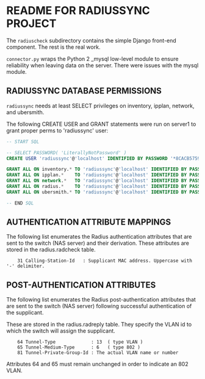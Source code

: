 
# README FOR RADIUSSYNC PROJECT

The ```radiuscheck``` subdirectory contains the simple Django front-end component. The rest is the real work.

```connector.py``` wraps the Python 2 _mysql low-level module to ensure reliability when leaving data on
the server. There were issues with the mysql module.

## RADIUSSYNC DATABASE PERMISSIONS

```radiussync``` needs at least SELECT privileges on inventory, ipplan, network, and ubersmith.

The following CREATE USER and GRANT statements were run on server1 to
grant proper perms to 'radiussync' user:

```sql
-- START SQL

-- SELECT PASSWORD( 'LiterallyNotPassword' )
CREATE USER 'radiussync'@'localhost' IDENTIFIED BY PASSWORD '*8CACB5759D792019C18741B06ABCA48F9BE20A52';

GRANT ALL ON inventory.* TO 'radiussync'@'localhost' IDENTIFIED BY PASSWORD '*8CACB5759D792019C18741B06ABCA48F9BE20A52';
GRANT ALL ON ipplan.*    TO 'radiussync'@'localhost' IDENTIFIED BY PASSWORD '*8CACB5759D792019C18741B06ABCA48F9BE20A52';
GRANT ALL ON network.*   TO 'radiussync'@'localhost' IDENTIFIED BY PASSWORD '*8CACB5759D792019C18741B06ABCA48F9BE20A52';
GRANT ALL ON radius.*    TO 'radiussync'@'localhost' IDENTIFIED BY PASSWORD '*8CACB5759D792019C18741B06ABCA48F9BE20A52';
GRANT ALL ON ubersmith.* TO 'radiussync'@'localhost' IDENTIFIED BY PASSWORD '*8CACB5759D792019C18741B06ABCA48F9BE20A52';

-- END SQL
```


## AUTHENTICATION ATTRIBUTE MAPPINGS

The following list enumerates the Radius authentication attributes that are
sent to the switch (NAS server) and their derivation. These attributes are
stored in the radius.radcheck table.

```
    31 Calling-Station-Id   : Supplicant MAC address. Uppercase with '-' delimiter.
```    

## POST-AUTHENTICATION ATTRIBUTES

The following list enumerates the Radius post-authentication attributes that
are sent to the switch (NAS server) following successful authentication of
the supplicant.

These are stored in the radius.radreply table. They specify the VLAN id to
which the switch will assign the supplicant.

```
    64 Tunnel-Type             : 13  ( type VLAN )
    65 Tunnel-Medium-Type      : 6   ( type 802 )
    81 Tunnel-Private-Group-Id : The actual VLAN name or number
```

Attributes 64 and 65 must remain unchanged in order to indicate an 802 VLAN.

